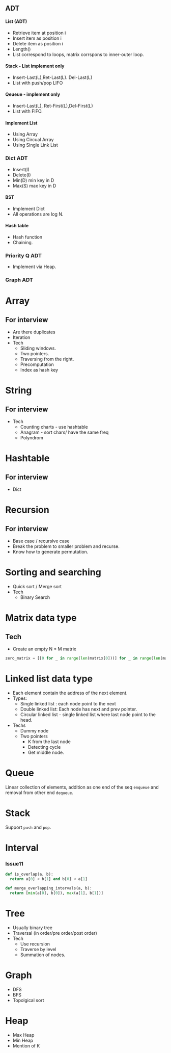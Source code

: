 ## ADT
#### List (ADT)
- Retrieve item at position i
- Insert item as position i
- Delete item as position i
- Length()
- List correspond to loops, matrix corrspons to inner-outer loop.
#### Stack - List implement only
- Insert-Last(L),Ret-Last(L). Del-Last(L)
- List with push/pop LIFO
#### Qeueue - implement only
- Insert-Last(L), Ret-First(L),Del-First(L)
- List with FIFO.
#### Implement List
- Using Array
- Using Circual Array
- Using Single Link List
### Dict ADT
- Insert(I)
- Delete(I)
- Min(D) min key in D
- Max(S) max key in D
#### BST
- Implement Dict
- All operations are log N. 
#### Hash table
- Hash function
- Chaining. 
### Priority Q ADT
- Implement via Heap.
### Graph ADT




# Array
## For interview
- Are there duplicates
- Iteration
- Tech
  - Sliding windows.
  - Two pointers.
  - Traversing from the right.
  - Precomputation
  - Index as hash key
# String
## For interview
- Tech
  - Counting charts - use hashtable
  - Anagram - sort chars/ have the same freq
  - Polyndrom
# Hashtable
## For interview
- Dict
# Recursion
## For interview
- Base case / recursive case
- Break the problem to smaller problem and recurse.
- Know how to generate permutation.
# Sorting and searching
- Quick sort / Merge sort
- Tech
  - Binary Search
# Matrix data type
## Tech
- Create an empty N * M matrix
```python
zero_matrix = [[0 for _ in range(len(matrix[0]))] for _ in range(len(matrix))]
```
# Linked list data type
- Each element contain the address of the next element. 
- Types:
  - Single linked list : each node point to the next
  - Double linked list: Each node has next and prev pointer.
  - Circular linked list - single linked list where last node point to the head.
- Techs
  - Dummy node
  - Two pointers 
    - K from the last node
    - Detecting cycle
    - Get middle node.

# Queue
Linear collection of elements, addition as one end of the seq `enqueue` and removal from other end
`dequeue`. 

# Stack
Support `push` and `pop`. 

# Interval
### Issue11
```python
def is_overlap(a, b):
  return a[0] < b[1] and b[0] < a[1]
```
```python
def merge_overlapping_intervals(a, b):
  return [min(a[0], b[0]), max(a[1], b[1])]
```

# Tree
- Usually binary tree
- Traversal (in order/pre order/post order)
- Tech
  - Use recursion
  - Traverse by level
  - Summation of nodes.
# Graph
- DFS
- BFS
- Topolgical sort

# Heap
- Max Heap
- Min Heap
- Mention of K
